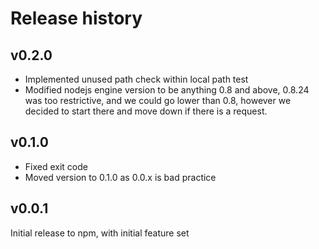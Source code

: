 Release history
===============

v0.2.0
------

* Implemented unused path check within local path test
* Modified nodejs engine version to be anything 0.8 and above, 0.8.24 was too restrictive, and we
  could go lower than 0.8, however we decided to start there and move down if there is a request.

v0.1.0
------

* Fixed exit code
* Moved version to 0.1.0 as 0.0.x is bad practice


v0.0.1
------

Initial release to npm, with initial feature set